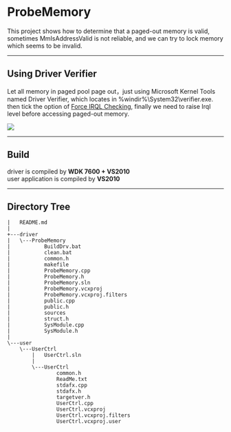 # ProbeMemory

This project shows how to determine that a paged-out memory is valid, sometimes MmIsAddressValid is not reliable, 
and we can try to lock memory which seems to be invalid.

- - -
  
## Using Driver Verifier

Let all memory in paged pool page out，just using Microsoft Kernel Tools named Driver Verifier, which locates in %windir%\System32\verifier.exe. then tick the option of [Force IRQL Checking](https://docs.microsoft.com/en-us/windows-hardware/drivers/devtest/force-irql-checking), finally we need to raise Irql level before accessing paged-out memory.

![](https://github.com/FaEryICE/ProbeMemory/blob/master/pngs/forceirqlchecking_verifier.png)

- - -

## Build

driver is compiled by **WDK 7600 + VS2010**<br/>
user application is compiled by **VS2010**


- - -
## Directory Tree
```
|   README.md
|
+---driver
|   \---ProbeMemory
|           BuildDrv.bat
|           clean.bat
|           common.h
|           makefile
|           ProbeMemory.cpp
|           ProbeMemory.h
|           ProbeMemory.sln
|           ProbeMemory.vcxproj
|           ProbeMemory.vcxproj.filters
|           public.cpp
|           public.h
|           sources
|           struct.h
|           SysModule.cpp
|           SysModule.h
|
\---user
    \---UserCtrl
        |   UserCtrl.sln
        |
        \---UserCtrl
                common.h
                ReadMe.txt
                stdafx.cpp
                stdafx.h
                targetver.h
                UserCtrl.cpp
                UserCtrl.vcxproj
                UserCtrl.vcxproj.filters
                UserCtrl.vcxproj.user
```
